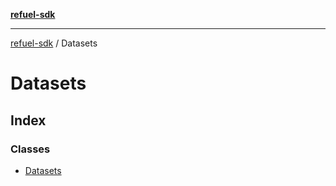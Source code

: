[**refuel-sdk**](../README.md)

***

[refuel-sdk](../modules.md) / Datasets

# Datasets

## Index

### Classes

- [Datasets](classes/Datasets.md)
